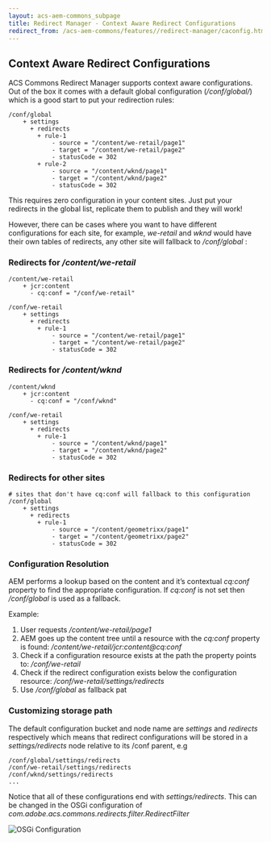 ```yaml
---
layout: acs-aem-commons_subpage
title: Redirect Manager - Context Aware Redirect Configurations
redirect_from: /acs-aem-commons/features//redirect-manager/caconfig.html
---
```


## Context Aware Redirect Configurations

ACS Commons Redirect Manager supports context aware configurations. Out of the box it comes with a default global
configuration (_/conf/global/_) which is a good start to put your redirection rules:

```text
/conf/global
    + settings
      + redirects
        + rule-1
            - source = "/content/we-retail/page1"
            - target = "/content/we-retail/page2"
            - statusCode = 302
        + rule-2
            - source = "/content/wknd/page1"
            - target = "/content/wknd/page2"
            - statusCode = 302
```

This requires zero configuration in your content sites. Just put your redirects in the global list, replicate them to publish and they will work!

However, there can be cases where you want to have different configurations for each site, for example, _we-retail_ and _wknd_ would have
their own tables of redirects, any other site will fallback to _/conf/global_ :

### Redirects for _/content/we-retail_

```text
/content/we-retail
    + jcr:content
      - cq:conf = "/conf/we-retail"

/conf/we-retail
    + settings
      + redirects
        + rule-1
            - source = "/content/we-retail/page1"
            - target = "/content/we-retail/page2"
            - statusCode = 302
```

### Redirects for _/content/wknd_

```text
/content/wknd
    + jcr:content
      - cq:conf = "/conf/wknd"

/conf/we-retail
    + settings
      + redirects
        + rule-1
            - source = "/content/wknd/page1"
            - target = "/content/wknd/page2"
            - statusCode = 302
```

### Redirects for other sites

```text
# sites that don't have cq:conf will fallback to this configuration
/conf/global
    + settings
      + redirects
        + rule-1
            - source = "/content/geometrixx/page1"
            - target = "/content/geometrixx/page2"
            - statusCode = 302
```


### Configuration Resolution

AEM performs a lookup based on the content and it’s contextual _cq:conf_ property to find the appropriate configuration.
If _cq:conf_ is not set then _/conf/global_ is used as a fallback.

Example:

1. User requests _/content/we-retail/page1_
2. AEM goes up the content tree until a resource with the _cq:conf_ property is found: _/content/we-retail/jcr:content@cq:conf_
3. Check if a configuration resource exists at the path the property points to: _/conf/we-retail_
4. Check if the redirect configuration exists below the configuration resource: _/conf/we-retail/settings/redirects_
5. Use _/conf/global_ as fallback pat

### Customizing storage path

The default configuration bucket and node name are _settings_ and _redirects_ respectively which means that
redirect configurations will be stored in a _settings/redirects_ node relative to its /conf parent, e.g

```text
/conf/global/settings/redirects
/conf/we-retail/settings/redirects
/conf/wknd/settings/redirects
...
```

Notice that all of these configurations end with _settings/redirects_.  This can be changed in the OSGi configuration of _com.adobe.acs.commons.redirects.filter.RedirectFilter_

![OSGi Configuration](./images/caconfig_osgi.png)



